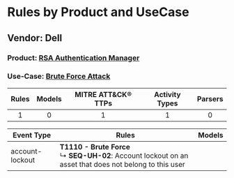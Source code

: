Rules by Product and UseCase
============================
Vendor: Dell
------------
### Product: [RSA Authentication Manager](../ds_dell_rsa_authentication_manager.md)
### Use-Case: [Brute Force Attack](../../../../UseCases/uc_brute_force_attack.md)

| Rules | Models | MITRE ATT&CK® TTPs | Activity Types | Parsers |
|:-----:|:------:|:------------------:|:--------------:|:-------:|
|   1   |   0    |         1          |       1        |    0    |

| Event Type      | Rules    | Models |
| ---- | ---- | ------ |
| account-lockout | <b>T1110 - Brute Force</b><br> ↳ <b>SEQ-UH-02</b>: Account lockout on an asset that does not belong to this user |        |